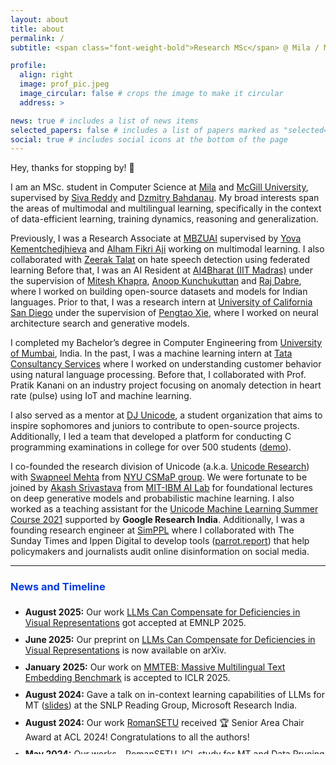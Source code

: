 ```yaml
---
layout: about
title: about
permalink: /
subtitle: <span class="font-weight-bold">Research MSc</span> @ Mila / McGill University

profile:
  align: right
  image: prof_pic.jpeg
  image_circular: false # crops the image to make it circular
  address: >

news: true # includes a list of news items
selected_papers: false # includes a list of papers marked as "selected={true}"
social: true # includes social icons at the bottom of the page
---
```


Hey, thanks for stopping by! 👋

I am an MSc. student in Computer Science at [Mila](https://mila.quebec/en) and [McGill University](https://www.mcgill.ca/), supervised by [Siva Reddy](https://sivareddy.in/) and [Dzmitry Bahdanau](https://rizar.github.io/). My broad interests span the areas of multimodal and multilingual learning, specifically in the context of data-efficient learning, training dynamics, reasoning and generalization.

Previously, I was a Research Associate at [MBZUAI](https://mbzuai.ac.ae/) supervised by [Yova Kementchedjhieva](https://scholar.google.com/citations?hl=en&user=Br-FqfIAAAAJ&view_op=list_works&sortby=pubdate) and [Alham Fikri Aji](https://afaji.github.io/) working on multimodal learning. I also collaborated with [Zeerak Talat](https://zeerak.org/) on hate speech detection using federated learning Before that, I was an AI Resident at [AI4Bharat (IIT Madras)](https://ai4bharat.org/) under the supervision of [Mitesh Khapra](http://www.cse.iitm.ac.in/~miteshk/), [Anoop Kunchukuttan](http://anoopk.in/) and [Raj Dabre](https://scholar.google.co.in/citations?hl=en&user=x91u618AAAAJ&view_op=list_works&sortby=pubdate), where I worked on building open-source datasets and models for Indian languages. Prior to that, I was a research intern at [University of California San Diego](https://ucsd.edu/) under the supervision of [Pengtao Xie](https://pengtaoxie.github.io/), where I worked on neural architecture search and generative models.

I completed my Bachelor’s degree in Computer Engineering from [University of Mumbai](https://www.djsce.ac.in/), India. In the past, I was a machine learning intern at [Tata Consultancy Services](https://www.tcs.com/) where I worked on understanding customer behavior using natural language processing. Before that, I collaborated with Prof. Pratik Kanani on an industry project focusing on anomaly detection in heart rate (pulse) using IoT and machine learning.

I also served as a mentor at [DJ Unicode](https://www.djunicode.in/), a student organization that aims to inspire sophomores and juniors to contribute to open-source projects. Additionally, I led a team that developed a platform for conducting C programming examinations in college for over 500 students ([demo](https://www.youtube.com/watch?v=kn7lwJoYfuU)).

I co-founded the research division of Unicode (a.k.a. [Unicode Research](https://unicode-research.netlify.app/people/)) with [Swapneel Mehta](https://mehtaver.se/) from [NYU CSMaP group](https://csmapnyu.org/). We were fortunate to be joined by [Akash Srivastava](https://akashgit.github.io/) from [MIT-IBM AI Lab](https://mitibmwatsonailab.mit.edu/) for foundational lectures on deep generative models and probabilistic machine learning. I also worked as a teaching assistant for the [Unicode Machine Learning Summer Course 2021](https://djunicode.github.io/umlsc-2021/) supported by **Google Research India**. Additionally, I was a founding research engineer at [SimPPL](https://simppl.org/) where I collaborated with The Sunday Times and Ippen Digital to develop tools ([parrot.report](https://parrot.report/)) that help policymakers and journalists audit online disinformation on social media.

<hr>

<h3 style="color:#003BDE; margin-bottom:0.5em">News and Timeline</h3>

<div style="width:100%;overflow-y:scroll;height:250px;">
  <ul id="news">
    <li style="margin-bottom: 10px;"><strong>August 2025:</strong> Our work <a href="https://arxiv.org/abs/2506.05439">LLMs Can Compensate for Deficiencies in Visual Representations</a> got accepted at EMNLP 2025.</li>
    <li style="margin-bottom: 10px;"><strong>June 2025:</strong> Our preprint on <a href="https://arxiv.org/abs/2506.05439">LLMs Can Compensate for Deficiencies in Visual Representations</a> is now available on arXiv.</li>
    <li style="margin-bottom: 10px;"><strong>January 2025:</strong> Our work on <a href="https://openreview.net/forum?id=zl3pfz4VCV">MMTEB: Massive Multilingual Text Embedding Benchmark</a> is accepted to ICLR 2025.</li>
    <li style="margin-bottom: 10px;"><strong>August 2024:</strong> Gave a talk on in-context learning capabilities of LLMs for MT (<a href="https://drive.google.com/file/d/1HCFpWcO6fUCwNnUfmtBXOSUCRaIaKrvx/view">slides</a>) at the SNLP Reading Group, Microsoft Research India.</li>
    <li style="margin-bottom: 10px;"><strong>August 2024:</strong> Our work <a href="https://arxiv.org/abs/2401.14280">RomanSETU</a> received 🏆 Senior Area Chair Award at ACL 2024! Congratulations to all the authors!</li>
    <li style="margin-bottom: 10px;"><strong>May 2024:</strong> Our works - <a href="https://arxiv.org/abs/2401.14280">RomanSETU</a>, <a href="https://arxiv.org/abs/2401.12097">ICL study for MT</a> and <a href="https://arxiv.org/abs/2405.19462">Data Pruning for MT</a> got accepted at ACL 2024.</li>
    <li style="margin-bottom: 10px;"><strong>May 2024:</strong> Our work on <a href="https://openreview.net/forum?id=KHymcy2xxF">Leverage Class-Specific Accuracy to Guide Data Generation for Improving Image Classification</a> is accepted at ICML 2024. Stay tuned for the camera-ready version!</li>
    <li style="margin-bottom: 10px;"><strong>March 2024:</strong> Our new preprint <a href="https://arxiv.org/abs/2403.10696">On the low-shot transferability of [V]-Mamba</a> is now out on arXiv.</li>
    <li style="margin-bottom: 10px;"><strong>January 2024:</strong> Our preprint on <a href="https://arxiv.org/abs/2401.12097">ICL abilities in LLMs for MT</a> is available on arXiv.</li>
    <li style="margin-bottom: 10px;"><strong>January 2024:</strong> Excited to announce the release of Airavata, an instruction-tuned Hindi LLM. Check out the <a href="https://arxiv.org/abs/2401.15006">Technical Report</a> and <a href="https://github.com/AI4Bharat/IndicInstruct">Code</a>.</li>
    <li style="margin-bottom: 10px;"><strong>November 2023:</strong> IndicTrans2 submission has been accepted at TMLR. Check out the <a href="https://openreview.net/forum?id=vfT4YuzAYA">Camera Ready Version</a>.</li>
    <li style="margin-bottom: 10px;"><strong>November 2023:</strong> Presenting tutorial on <a href="http://www.afnlp.org/conferences/ijcnlp2023/wp/program/accepted-tutorials/">Developing SOTA MNMT Systems for Related Languages</a> at AACL-IJCNLP 2023.</li>
    <li style="margin-bottom: 10px;"><strong>May 2023:</strong> Excited to share the release of IndicTrans2, first open-source model to support all 22 Scheduled Indian languages. Check out the <a href="https://arxiv.org/abs/2305.16307">Preprint</a> and <a href="https://github.com/AI4Bharat/IndicTrans2">Code</a>.</li>
    <li style="margin-bottom: 10px;"><strong>January 2023:</strong> A Federated Approach for Hate Speech Detection has been accepted to EACL 2023. Check out the <a href="https://arxiv.org/abs/2302.09243">Preprint</a> and <a href="https://github.com/jaygala24/fed-hate-speech">Code</a>.</li>
  </ul>
</div>
